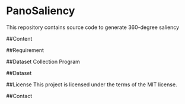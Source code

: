 # PanoSaliency
This repository contains source code to generate 360-degree saliency

##Content

##Requirement

##Dataset Collection Program

##Dataset

##License
This project is licensed under the terms of the MIT license.

##Contact
